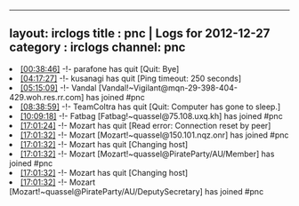 
---
layout: irclogs
title : pnc | Logs for 2012-12-27
category : irclogs
channel: pnc
---
<li class="logitem"><a href="#00:38:46" name="00:38:46" class="time">[00:38:46]</a> -!- <span class="quit">parafone</span> has quit [Quit: Bye] </li>
<li class="logitem"><a href="#04:17:27" name="04:17:27" class="time">[04:17:27]</a> -!- <span class="quit">kusanagi</span> has quit [Ping timeout: 250 seconds] </li>
<li class="logitem"><a href="#05:15:09" name="05:15:09" class="time">[05:15:09]</a> -!- <span class="join">Vandal</span> [Vandal!~Vigilant@mqn-29-398-404-429.woh.res.rr.com] has joined #pnc </li>
<li class="logitem"><a href="#08:38:59" name="08:38:59" class="time">[08:38:59]</a> -!- <span class="quit">TeamColtra</span> has quit [Quit: Computer has gone to sleep.] </li>
<li class="logitem"><a href="#10:09:18" name="10:09:18" class="time">[10:09:18]</a> -!- <span class="join">Fatbag</span> [Fatbag!~quassel@75.108.uxq.kh] has joined #pnc </li>
<li class="logitem"><a href="#17:01:24" name="17:01:24" class="time">[17:01:24]</a> -!- <span class="quit">Mozart</span> has quit [Read error: Connection reset by peer] </li>
<li class="logitem"><a href="#17:01:32" name="17:01:32" class="time">[17:01:32]</a> -!- <span class="join">Mozart</span> [Mozart!~quassel@150.101.nqz.onr] has joined #pnc </li>
<li class="logitem"><a href="#17:01:32" name="17:01:32" class="time">[17:01:32]</a> -!- <span class="quit">Mozart</span> has quit [Changing host] </li>
<li class="logitem"><a href="#17:01:32" name="17:01:32" class="time">[17:01:32]</a> -!- <span class="join">Mozart</span> [Mozart!~quassel@PirateParty/AU/Member] has joined #pnc </li>
<li class="logitem"><a href="#17:01:32" name="17:01:32" class="time">[17:01:32]</a> -!- <span class="quit">Mozart</span> has quit [Changing host] </li>
<li class="logitem"><a href="#17:01:32" name="17:01:32" class="time">[17:01:32]</a> -!- <span class="join">Mozart</span> [Mozart!~quassel@PirateParty/AU/DeputySecretary] has joined #pnc </li>


